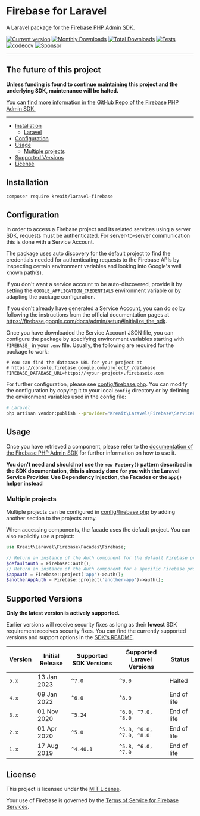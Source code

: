 # Firebase for Laravel

A Laravel package for the [Firebase PHP Admin SDK](https://github.com/kreait/firebase-php).

[![Current version](https://img.shields.io/packagist/v/kreait/laravel-firebase.svg?logo=composer)](https://packagist.org/packages/kreait/laravel-firebase)
[![Monthly Downloads](https://img.shields.io/packagist/dm/kreait/laravel-firebase.svg)](https://packagist.org/packages/kreait/laravel-firebase/stats)
[![Total Downloads](https://img.shields.io/packagist/dt/kreait/laravel-firebase.svg)](https://packagist.org/packages/kreait/laravel-firebase/stats)
[![Tests](https://github.com/kreait/laravel-firebase/workflows/Tests/badge.svg?branch=main)](https://github.com/kreait/laravel-firebase/actions)
[![codecov](https://codecov.io/gh/kreait/laravel-firebase/branch/main/graph/badge.svg)](https://codecov.io/gh/kreait/laravel-firebase)
[![Sponsor](https://img.shields.io/static/v1?logo=GitHub&label=Sponsor&message=%E2%9D%A4&color=ff69b4)](https://github.com/sponsors/jeromegamez)

---

## The future of this project

**Unless funding is found to continue maintaining this project and the underlying SDK, maintenance will be halted.**

[You can find more information in the GitHub Repo of the Firebase PHP Admin SDK.](https://github.com/kreait/firebase-php)

---

- [Installation](#installation)
  - [Laravel](#laravel)
- [Configuration](#configuration)
- [Usage](#usage)
  - [Multiple projects](#multiple-projects)
- [Supported Versions](#supported-versions)
- [License](#license)

## Installation

```bash
composer require kreait/laravel-firebase
```

## Configuration

In order to access a Firebase project and its related services using a server SDK, requests must be authenticated.
For server-to-server communication this is done with a Service Account.

The package uses auto discovery for the default project to find the credentials needed for authenticating requests to
the Firebase APIs by inspecting certain environment variables and looking into Google's well known path(s).

If you don't want a service account to be auto-discovered, provide it by setting the `GOOGLE_APPLICATION_CREDENTIALS`
environment variable or by adapting the package configuration.

If you don't already have generated a Service Account, you can do so by following the instructions from the
official documentation pages at https://firebase.google.com/docs/admin/setup#initialize_the_sdk.

Once you have downloaded the Service Account JSON file, you can configure the package by specifying
environment variables starting with `FIREBASE_` in your `.env` file. Usually, the following are
required for the package to work:

```
# You can find the database URL for your project at
# https://console.firebase.google.com/project/_/database
FIREBASE_DATABASE_URL=https://<your-project>.firebaseio.com
```

For further configuration, please see [config/firebase.php](config/firebase.php). You can modify the configuration
by copying it to your local `config` directory or by defining the environment variables used in the config file:

```bash
# Laravel
php artisan vendor:publish --provider="Kreait\Laravel\Firebase\ServiceProvider" --tag=config
```

## Usage

Once you have retrieved a component, please refer to the [documentation of the Firebase PHP Admin SDK](https://firebase-php.readthedocs.io)
for further information on how to use it.

**You don't need and should not use the `new Factory()` pattern described in the SDK documentation, this is already
done for you with the Laravel Service Provider. Use Dependency Injection, the Facades or the `app()` helper instead**

### Multiple projects

Multiple projects can be configured in [config/firebase.php](config/firebase.php) by adding another section to the projects array.

When accessing components, the facade uses the default project. You can also explicitly use a project:

```php
use Kreait\Laravel\Firebase\Facades\Firebase;

// Return an instance of the Auth component for the default Firebase project
$defaultAuth = Firebase::auth();
// Return an instance of the Auth component for a specific Firebase project
$appAuth = Firebase::project('app')->auth();
$anotherAppAuth = Firebase::project('another-app')->auth();
```

## Supported Versions

**Only the latest version is actively supported.**

Earlier versions will receive security fixes as long as their **lowest** SDK requirement receives security fixes. You
can find the currently supported versions and support options in the [SDK's README](https://github.com/kreait/firebase-php).

| Version | Initial Release | Supported SDK Versions | Supported Laravel Versions | Status      |
|---------|-----------------|------------------------|----------------------------|-------------|
| `5.x`   | 13 Jan 2023     | `^7.0`                 | `^9.0`                     | Halted      |
| `4.x`   | 09 Jan 2022     | `^6.0`                 | `^8.0`                     | End of life |
| `3.x`   | 01 Nov 2020     | `^5.24`                | `^6.0, ^7.0, ^8.0`         | End of life |
| `2.x`   | 01 Apr 2020     | `^5.0`                 | `^5.8, ^6.0, ^7.0, ^8.0`   | End of life |
| `1.x`   | 17 Aug 2019     | `^4.40.1`              | `^5.8, ^6.0, ^7.0`         | End of life |

## License

This project is licensed under the [MIT License](LICENSE).

Your use of Firebase is governed by the [Terms of Service for Firebase Services](https://firebase.google.com/terms/).

